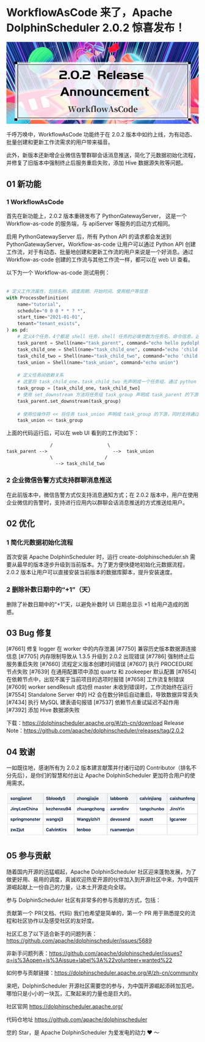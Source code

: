 # WorkflowAsCode 来了，Apache DolphinScheduler 2.0.2 惊喜发布！

<div align=center>
<img src="/img/2022-1-13/1_3XcwBeN5HkBzZ76zXDcigw.jpeg"/>
</div>

千呼万唤中，WorkflowAsCode 功能终于在 2.0.2 版本中如约上线，为有动态、批量创建和更新工作流需求的用户带来福音。

此外，新版本还新增企业微信告警群聊会话消息推送，简化了元数据初始化流程，并修复了旧版本中强制终止后服务重启失败，添加 Hive 数据源失败等问题。</font>

## 01 新功能

### 1 WorkflowAsCode

首先在新功能上，2.0.2 版本重磅发布了 PythonGatewayServer， 这是一个 Workflow-as-code 的服务端，与 apiServer 等服务的启动方式相同。

启用 PythonGatewayServer 后，所有 Python API 的请求都会发送到 PythonGatewayServer。Workflow-as-code 让用户可以通过 Python API 创建工作流，对于有动态、批量地创建和更新工作流的用户来说是一个好消息。通过 Workflow-as-code 创建的工作流与其他工作流一样，都可以在 web UI 查看。

以下为一个 Workflow-as-code 测试用例：

```py

# 定义工作流属性，包括名称、调度周期、开始时间、使用租户等信息
with ProcessDefinition(
    name="tutorial",
    schedule="0 0 0 * * ? *",
    start_time="2021-01-01",
    tenant="tenant_exists",
) as pd:
    # 定义4个任务，4个都是 shell 任务，shell 任务的必填参数为任务名、命令信息，这里都是 echo 的 shell 命令
    task_parent = Shell(name="task_parent", command="echo hello pydolphinscheduler")
    task_child_one = Shell(name="task_child_one", command="echo 'child one'")
    task_child_two = Shell(name="task_child_two", command="echo 'child two'")
    task_union = Shell(name="task_union", command="echo union")

    # 定义任务间依赖关系
    # 这里将 task_child_one，task_child_two 先声明成一个任务组，通过 python 的 list 声明
    task_group = [task_child_one, task_child_two]
    # 使用 set_downstream 方法将任务组 task_group 声明成 task_parent 的下游，如果想要声明上游则使用 set_upstream
    task_parent.set_downstream(task_group)

    # 使用位操作符 << 将任务 task_union 声明成 task_group 的下游，同时支持通过位操作符 >> 声明
    task_union << task_group

```

上面的代码运行后，可以在 web UI 看到的工作流如下：

```--> task_child_one
                /                    \
task_parent -->                        -->  task_union
                \                   /
                  --> task_child_two
```

### 2 企业微信告警方式支持群聊消息推送

在此前版本中，微信告警方式仅支持消息通知方式；在 2.0.2 版本中，用户在使用企业微信的告警时，支持进行应用内以群聊会话消息推送的方式推送给用户。

## 02 优化

### 1 简化元数据初始化流程

首次安装 Apache DolphinScheduler 时，运行 create-dolphinscheduler.sh 需要从最早的版本逐步升级到当前版本。为了更方便快捷地初始化元数据流程，2.0.2 版本让用户可以直接安装当前版本的数据库脚本，提升安装速度。

### 2 删除补数日期中的“+1”（天）

删除了补数日期中的“+1”天，以避免补数时 UI 日期总显示 +1 给用户造成的困惑。

## 03 Bug 修复

[#7661] 修复 logger 在 worker 中的内存泄漏
[#7750] 兼容历史版本数据源连接信息
[#7705] 内存限制导致从 1.3.5 升级到 2.0.2 出现错误
[#7786] 强制终止后服务重启失败
[#7660] 流程定义版本创建时间错误
[#7607] 执行 PROCEDURE 节点失败
[#7639] 在通用配置项中添加 quartz 和 zookeeper 默认配置
[#7654] 在依赖节点中，出现不属于当前项目的选项时报错
[#7658] 工作流复制错误
[#7609] worker sendResult 成功但 master 未收到错误时，工作流始终在运行
[#7554] Standalone Server 中的 H2 会在数分钟后自动重启，导致数据异常丢失
[#7434] 执行 MySQL 建表语句报错
[#7537] 依赖节点重试延迟不起作用
[#7392] 添加 Hive 数据源失败

下载：https://dolphinscheduler.apache.org/#/zh-cn/download
Release Note：https://github.com/apache/dolphinscheduler/releases/tag/2.0.2

## 04 致谢

一如既往地，感谢所有为 2.0.2 版本建言献策并付诸行动的 Contributor（排名不分先后），是你们的智慧和付出让 Apache DolphinScheduler 更加符合用户的使用需求。

<div align=center>
<img src="/img/2022-1-13/1_IFBxUh2I0LFWF3Jkwz1e5g.png"/>
</div>

## 05 参与贡献

随着国内开源的迅猛崛起，Apache DolphinScheduler 社区迎来蓬勃发展，为了做更好用、易用的调度，真诚欢迎热爱开源的伙伴加入到开源社区中来，为中国开源崛起献上一份自己的力量，让本土开源走向全球。

参与 DolphinScheduler 社区有非常多的参与贡献的方式，包括：

贡献第一个 PR(文档、代码) 我们也希望是简单的，第一个 PR 用于熟悉提交的流程和社区协作以及感受社区的友好度。

社区汇总了以下适合新手的问题列表：https://github.com/apache/dolphinscheduler/issues/5689

非新手问题列表：https://github.com/apache/dolphinscheduler/issues?q=is%3Aopen+is%3Aissue+label%3A%22volunteer+wanted%22

如何参与贡献链接：https://dolphinscheduler.apache.org/#/zh-cn/community

来吧，DolphinScheduler 开源社区需要您的参与，为中国开源崛起添砖加瓦吧，哪怕只是小小的一块瓦，汇聚起来的力量也是巨大的。

社区官网
https://dolphinscheduler.apache.org/

代码仓地址
https://github.com/apache/dolphinscheduler

您的 Star，是 Apache DolphinScheduler 为爱发电的动力 ❤️ ～
